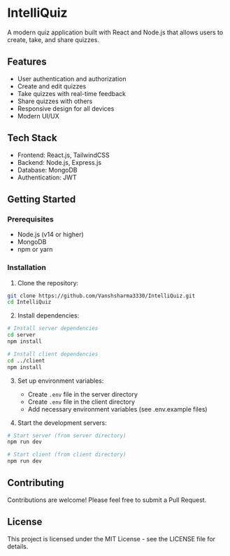 # IntelliQuiz

A modern quiz application built with React and Node.js that allows users to create, take, and share quizzes.

## Features

-   User authentication and authorization
-   Create and edit quizzes
-   Take quizzes with real-time feedback
-   Share quizzes with others
-   Responsive design for all devices
-   Modern UI/UX

## Tech Stack

-   Frontend: React.js, TailwindCSS
-   Backend: Node.js, Express.js
-   Database: MongoDB
-   Authentication: JWT

## Getting Started

### Prerequisites

-   Node.js (v14 or higher)
-   MongoDB
-   npm or yarn

### Installation

1. Clone the repository:

```bash
git clone https://github.com/Vanshsharma3330/IntelliQuiz.git
cd IntelliQuiz
```

2. Install dependencies:

```bash
# Install server dependencies
cd server
npm install

# Install client dependencies
cd ../client
npm install
```

3. Set up environment variables:

    - Create `.env` file in the server directory
    - Create `.env` file in the client directory
    - Add necessary environment variables (see .env.example files)

4. Start the development servers:

```bash
# Start server (from server directory)
npm run dev

# Start client (from client directory)
npm run dev
```

## Contributing

Contributions are welcome! Please feel free to submit a Pull Request.

## License

This project is licensed under the MIT License - see the LICENSE file for details.
